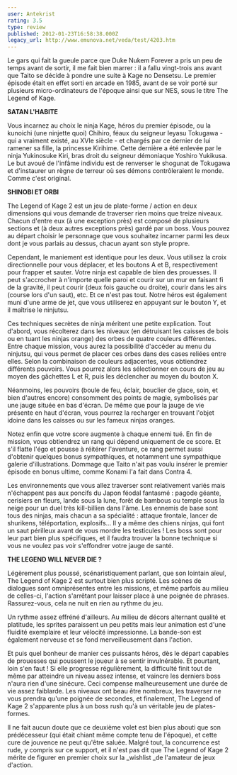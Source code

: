 ```yaml
---
user: Antekrist
rating: 3.5
type: review
published: 2012-01-23T16:58:38.000Z
legacy_url: http://www.emunova.net/veda/test/4203.htm
---
```

Le gars qui fait la gueule parce que Duke Nukem Forever a pris un peu de temps avant de sortir, il me fait bien marrer : il a fallu vingt-trois ans avant que Taito se décide à pondre une suite à Kage no Densetsu. Le premier épisode était en effet sorti en arcade en 1985, avant de se voir porté sur plusieurs micro-ordinateurs de l'époque ainsi que sur NES, sous le titre The Legend of Kage.  

  

**SATAN L'HABITE**  

Vous incarnez au choix le ninja Kage, héros du premier épisode, ou la kunoichi (une ninjette quoi) Chihiro, féaux du seigneur Ieyasu Tokugawa - qui a vraiment existé, au XVIe siècle - et chargés par ce dernier de lui ramener sa fille, la princesse Kirihime. Cette dernière a été enlevée par le ninja Yukinosuke Kiri, bras droit du seigneur démoniaque Yoshiro Yukikusa. Le but avoué de l'infâme individu est de renverser le shogunat de Tokugawa et d'instaurer un règne de terreur où ses démons contrôleraient le monde. Comme c'est original.  

  

**SHINOBI ET ORBI**  

The Legend of Kage 2 est un jeu de plate-forme / action en deux dimensions qui vous demande de traverser rien moins que treize niveaux. Chacun d'entre eux (à une exception près) est composé de plusieurs sections et (à deux autres exceptions près) gardé par un boss. Vous pouvez au départ choisir le personnage que vous souhaitez incarner parmi les deux dont je vous parlais au dessus, chacun ayant son style propre.  

Cependant, le maniement est identique pour les deux. Vous utilisez la croix directionnelle pour vous déplacer, et les boutons A et B, respectivement pour frapper et sauter. Votre ninja est capable de bien des prouesses. Il peut s'accrocher à n'importe quelle paroi et courir sur un mur en faisant fi de la gravité, il peut courir (deux fois gauche ou droite), courir dans les airs (course lors d'un saut), etc. Et ce n'est pas tout. Notre héros est également muni d'une arme de jet, que vous utiliserez en appuyant sur le bouton Y, et il maîtrise le ninjutsu.  

Ces techniques secrètes de ninja méritent une petite explication. Tout d'abord, vous récolterez dans les niveaux (en détruisant les caisses de bois ou en tuant les ninjas orange) des orbes de quatre couleurs différentes. Entre chaque mission, vous aurez la possibilité d'accéder au menu du ninjutsu, qui vous permet de placer ces orbes dans des cases reliées entre elles. Selon la combinaison de couleurs adjacentes, vous obtiendrez différents pouvoirs. Vous pourrez alors les sélectionner en cours de jeu au moyen des gâchettes L et R, puis les déclencher au moyen du bouton X.  

Néanmoins, les pouvoirs (boule de feu, éclair, bouclier de glace, soin, et bien d'autres encore) consomment des points de magie, symbolisés par une jauge située en bas d'écran. De même que pour la jauge de vie présente en haut d'écran, vous pourrez la recharger en trouvant l'objet idoine dans les caisses ou sur les fameux ninjas oranges.  

Notez enfin que votre score augmente à chaque ennemi tué. En fin de mission, vous obtiendrez un rang qui dépend uniquement de ce score. Et s'il flatte l'égo et pousse à réitérer l'aventure, ce rang permet aussi d'obtenir quelques bonus sympathiques, et notamment une sympathique galerie d'illustrations. Dommage que Taito n'ait pas voulu insérer le premier épisode en bonus ultime, comme Konami l'a fait dans Contra 4\.  

Les environnements que vous allez traverser sont relativement variés mais n'échappent pas aux poncifs du Japon féodal fantasmé : pagode géante, cerisiers en fleurs, lande sous la lune, forêt de bambous ou temple sous la neige pour un duel très kill-billien dans l'âme. Les ennemis de base sont tous des ninjas, mais chacun a sa spécialité : attaque frontale, lancer de shurikens, téléportation, explosifs... Il y a même des chiens ninjas, qui font un saut périlleux avant de vous mordre les testicules ! Les boss sont pour leur part bien plus spécifiques, et il faudra trouver la bonne technique si vous ne voulez pas voir s'effondrer votre jauge de santé.  

  

**THE LEGEND WILL NEVER DIE ?**  

Légèrement plus poussé, scénaristiquement parlant, que son lointain aïeul, The Legend of Kage 2 est surtout bien plus scripté. Les scènes de dialogues sont omniprésentes entre les missions, et même parfois au milieu de celles-ci, l'action s'arrêtant pour laisser place à une poignée de phrases. Rassurez-vous, cela ne nuit en rien au rythme du jeu.  

Un rythme assez effréné d'ailleurs. Au milieu de décors alternant qualité et platitude, les sprites paraissent un peu petits mais leur animation est d'une fluidité exemplaire et leur vélocité impressionne. La bande-son est également nerveuse et se fond merveilleusement dans l'action.  

Et puis quel bonheur de manier ces puissants héros, dès le départ capables de prouesses qui poussent le joueur à se sentir invulnérable. Et pourtant, loin s'en faut ! Si elle progresse régulièrement, la difficulté finit tout de même par atteindre un niveau assez intense, et vaincre les derniers boss n'aura rien d'une sinécure. Ceci compense malheureusement une durée de vie assez faiblarde. Les niveaux ont beau être nombreux, les traverser ne vous prendra qu'une poignée de secondes, et finalement, The Legend of Kage 2 s'apparente plus à un boss rush qu'à un véritable jeu de plates-formes.  

Il ne fait aucun doute que ce deuxième volet est bien plus abouti que son prédécesseur (qui était chiant même compte tenu de l'époque), et cette cure de jouvence ne peut qu'être saluée. Malgré tout, la concurrence est rude, y compris sur ce support, et il n'est pas dit que The Legend of Kage 2 mérite de figurer en premier choix sur la _wishlist _de l'amateur de jeux d'action.